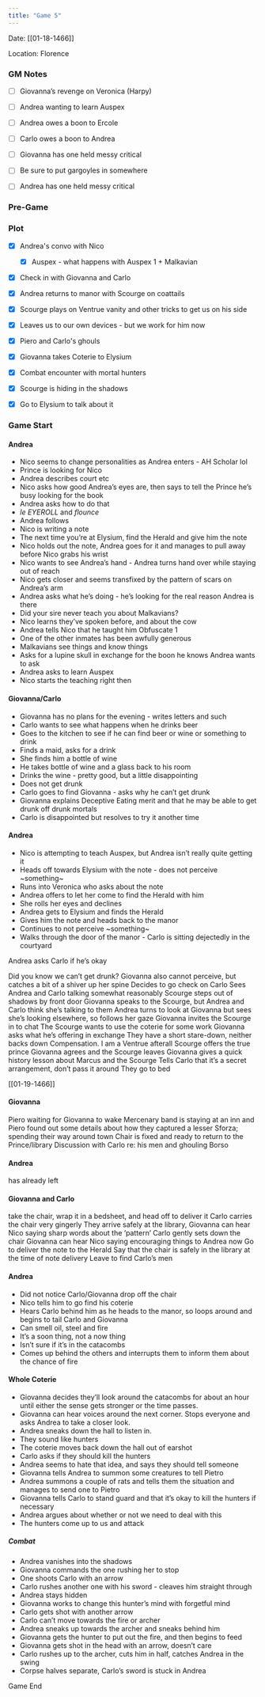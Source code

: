 ```yaml
---
title: "Game 5"
---
```

Date: [[01-18-1466]]

Location: Florence

### GM Notes

- [ ] Giovanna’s revenge on Veronica (Harpy)
  
- [ ] Andrea wanting to learn Auspex
  
- [ ] Andrea owes a boon to Ercole
  
- [ ] Carlo owes a boon to Andrea
  
- [ ] Giovanna has one held messy critical
  
- [ ] Be sure to put gargoyles in somewhere
  
- [ ] Andrea has one held messy critical
  

### Pre-Game
  

### Plot

- [x] Andrea's convo with Nico
	- [x] Auspex - what happens with Auspex 1 + Malkavian
  
- [x] Check in with Giovanna and Carlo
- [x] Andrea returns to manor with Scourge on coattails
- [x] Scourge plays on Ventrue vanity and other tricks to get us on his side
- [x] Leaves us to our own devices - but we work for him now
- [x] Piero and Carlo's ghouls
- [x] Giovanna takes Coterie to Elysium
- [x] Combat encounter with mortal hunters
- [x] Scourge is hiding in the shadows
- [x] Go to Elysium to talk about it
  

### Game Start

#### Andrea
- Nico seems to change personalities as Andrea enters - AH Scholar lol
- Prince is looking for Nico
- Andrea describes court etc
- Nico asks how good Andrea’s eyes are, then says to tell the Prince he’s busy looking for the book
- Andrea asks how to do that
- *le EYEROLL* and *flounce*
- Andrea follows
- Nico is writing a note
- The next time you’re at Elysium, find the Herald and give him the note
- Nico holds out the note, Andrea goes for it and manages to pull away before Nico grabs his wrist
- Nico wants to see Andrea’s hand - Andrea turns hand over while staying out of reach
- Nico gets closer and seems transfixed by the pattern of scars on Andrea’s arm
- Andrea asks what he’s doing - he’s looking for the real reason Andrea is there
- Did your sire never teach you about Malkavians?
- Nico learns they’ve spoken before, and about the cow
- Andrea tells Nico that he taught him Obfuscate 1
- One of the other inmates has been awfully generous
- Malkavians see things and know things
- Asks for a lupine skull in exchange for the boon he knows Andrea wants to ask
- Andrea asks to learn Auspex
- Nico starts the teaching right then

#### Giovanna/Carlo
- Giovanna has no plans for the evening - writes letters and such
- Carlo wants to see what happens when he drinks beer
- Goes to the kitchen to see if he can find beer or wine or something to drink
- Finds a maid, asks for a drink
- She finds him a bottle of wine
- He takes bottle of wine and a glass back to his room
- Drinks the wine - pretty good, but a little disappointing
- Does not get drunk
- Carlo goes to find Giovanna - asks why he can’t get drunk
- Giovanna explains Deceptive Eating merit and that he may be able to get drunk off drunk mortals
- Carlo is disappointed but resolves to try it another time

#### Andrea
- Nico is attempting to teach Auspex, but Andrea isn’t really quite getting it
- Heads off towards Elysium with the note - does not perceive ~something~
- Runs into Veronica who asks about the note
- Andrea offers to let her come to find the Herald with him
- She rolls her eyes and declines
- Andrea gets to Elysium and finds the Herald
- Gives him the note and heads back to the manor
- Continues to not perceive ~something~
- Walks through the door of the manor - Carlo is sitting dejectedly in the courtyard

Andrea asks Carlo if he’s okay

Did you know we can’t get drunk?
Giovanna also cannot perceive, but catches a bit of a shiver up her spine
Decides to go check on Carlo
Sees Andrea and Carlo talking somewhat reasonably
Scourge steps out of shadows by front door
Giovanna speaks to the Scourge, but Andrea and Carlo think she’s talking to them
Andrea turns to look at Giovanna but sees she’s looking elsewhere, so follows her gaze
Giovanna invites the Scourge in to chat
The Scourge wants to use the coterie for some work
Giovanna asks what he’s offering in exchange
They have a short stare-down, neither backs down
Compensation. I am a Ventrue afterall
Scourge offers the true prince
Giovanna agrees and the Scourge leaves
Giovanna gives a quick history lesson about Marcus and the Scourge
Tells Carlo that it’s a secret arrangement, don’t pass it around
They go to bed

[[01-19-1466]]

#### Giovanna
Piero waiting for Giovanna to wake
Mercenary band is staying at an inn and Piero found out some details about how they captured a lesser Sforza; spending their way around town
Chair is fixed and ready to return to the Prince/library
Discussion with Carlo re: his men and ghouling Borso

#### Andrea 
has already left

#### Giovanna and Carlo 
take the chair, wrap it in a bedsheet, and head off to deliver it
Carlo carries the chair very gingerly
They arrive safely at the library, Giovanna can hear Nico saying sharp words about the ‘pattern’
Carlo gently sets down the chair
Giovanna can hear Nico saying encouraging things to Andrea now
Go to deliver the note to the Herald
Say that the chair is safely in the library at the time of note delivery
Leave to find Carlo’s men

#### Andrea
- Did not notice Carlo/Giovanna drop off the chair
- Nico tells him to go find his coterie
- Hears Carlo behind him as he heads to the manor, so loops around and begins to tail Carlo and Giovanna
- Can smell oil, steel and fire
- It’s a soon thing, not a now thing
- Isn’t sure if it’s in the catacombs
- Comes up behind the others and interrupts them to inform them about the chance of fire

#### Whole Coterie
- Giovanna decides they’ll look around the catacombs for about an hour until either the sense gets stronger or the time passes.
- Giovanna can hear voices around the next corner. Stops everyone and asks Andrea to take a closer look.
- Andrea sneaks down the hall to listen in.
- They sound like hunters
- The coterie moves back down the hall out of earshot
- Carlo asks if they should kill the hunters
- Andrea seems to hate that idea, and says they should tell someone
- Giovanna tells Andrea to summon some creatures to tell Pietro
- Andrea summons a couple of rats and tells them the situation and manages to send one to Pietro
- Giovanna tells Carlo to stand guard and that it’s okay to kill the hunters if necessary
- Andrea argues about whether or not we need to deal with this
- The hunters come up to us and attack

##### Combat
- Andrea vanishes into the shadows
- Giovanna commands the one rushing her to stop
- One shoots Carlo with an arrow
- Carlo rushes another one with his sword - cleaves him straight through
- Andrea stays hidden
- Giovanna works to change this hunter’s mind with forgetful mind
- Carlo gets shot with another arrow
- Carlo can’t move towards the fire or archer
- Andrea sneaks up towards the archer and sneaks behind him
- Giovanna gets the hunter to put out the fire, and then begins to feed
- Giovanna gets shot in the head with an arrow, doesn’t care
- Carlo rushes up to the archer, cuts him in half, catches Andrea in the swing
- Corpse halves separate, Carlo’s sword is stuck in Andrea
  
Game End